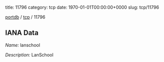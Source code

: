 title: 11796
category: tcp
date: 1970-01-01T00:00:00+0000
slug: tcp/11796

[portdb](/) / [tcp](/category/tcp.html) / 11796


## IANA Data

_Name:_ lanschool

_Description:_ LanSchool

